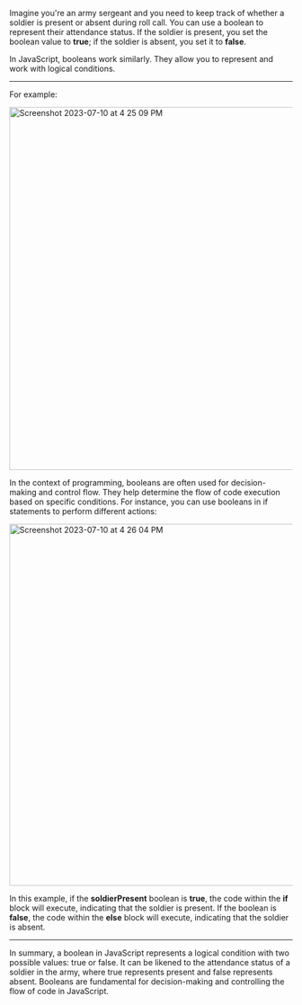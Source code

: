 Imagine you're an army sergeant and you need to keep track of whether a soldier is present or absent during roll call. You can use a boolean to represent their attendance status. If the soldier is present, you set the boolean value to **true**; if the soldier is absent, you set it to **false**.

In JavaScript, booleans work similarly. They allow you to represent and work with logical conditions. 


***


For example:

<img width="646" alt="Screenshot 2023-07-10 at 4 25 09 PM" src="https://github.com/ERA-Solutions-LLC/JavaScript-Intermediate-Assignments/assets/92329761/49238f2f-dfca-484a-8ebd-000e441069ca">


In the context of programming, booleans are often used for decision-making and control flow. They help determine the flow of code execution based on specific conditions. For instance, you can use booleans in if statements to perform different actions:


<img width="644" alt="Screenshot 2023-07-10 at 4 26 04 PM" src="https://github.com/ERA-Solutions-LLC/JavaScript-Intermediate-Assignments/assets/92329761/b6376856-9cbf-48c8-9611-fee515d31299">

In this example, if the **soldierPresent** boolean is **true**, the code within the **if** block will execute, indicating that the soldier is present. If the boolean is **false**, the code within the **else** block will execute, indicating that the soldier is absent.


***

In summary, a boolean in JavaScript represents a logical condition with two possible values: true or false. It can be likened to the attendance status of a soldier in the army, where true represents present and false represents absent. Booleans are fundamental for decision-making and controlling the flow of code in JavaScript.



